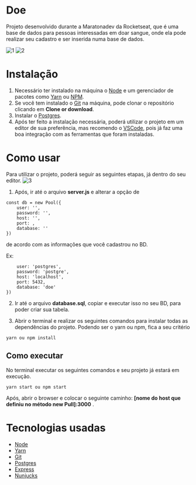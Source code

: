 # Doe
Projeto desenvolvido durante a Maratonadev da Rocketseat, que é uma base de dados para pessoas interessadas em doar sangue, onde ela pode realizar seu cadastro e ser inserida numa base de dados.

![1](https://user-images.githubusercontent.com/60450451/74962226-4600c980-53ee-11ea-9643-745ed79fa4f9.png) ![2](https://user-images.githubusercontent.com/60450451/74962243-4bf6aa80-53ee-11ea-9a21-4638415abf8b.png)

# Instalação
1) Necessário ter instalado na máquina o [Node](https://nodejs.org/en/) e um gerenciador de pacotes como [Yarn](https://yarnpkg.com/) ou [NPM](https://www.npmjs.com/).
2) Se você tem instalado o [Git](https://git-scm.com/) na máquina, pode clonar o repositório clicando em **Clone or download**.
3) Instalar o [Postgres](https://www.enterprisedb.com/).
4) Após ter feito a instalação necessária, poderá utilizar o projeto em um editor de sua preferência, mas recomendo o [VSCode](https://code.visualstudio.com/), pois já faz uma boa integração com as ferramentas que foram instaladas.

# Como usar
Para utilizar o projeto, poderá seguir as seguintes etapas, já dentro do seu editor.
![3](https://user-images.githubusercontent.com/60450451/74962244-4c8f4100-53ee-11ea-9b65-baccc3f3ec6c.png)

1) Após, ir até o arquivo **server.js** e alterar a opção de 
```
const db = new Pool({
    user: '',
    password: '',
    host: '',
    port: ,
    database: ''
})
```
de acordo com as informações que você cadastrou no BD.

Ex: 
```const db = new Pool({
    user: 'postgres',
    password: 'postgre',
    host: 'localhost',
    port: 5432,
    database: 'doe'
})
```
2) Ir até o arquivo **database.sql**, copiar e executar isso no seu BD, para poder criar sua tabela.

3) Abrir o terminal e realizar os seguintes comandos para instalar todas as dependências do projeto. Podendo ser o yarn ou npm, fica a seu critério
```
yarn ou npm install
```
## Como executar
No terminal executar os seguintes comandos e seu projeto já estará em execução.
```
yarn start ou npm start
```
Após, abrir o browser e colocar o seguinte caminho: **[nome do host que definiu no método new Pull]:3000** .

# Tecnologias usadas
* [Node](https://nodejs.org/en/)
* [Yarn](https://yarnpkg.com/)
* [Git](https://git-scm.com/)
* [Postgres](https://www.enterprisedb.com/)
* [Express](https://expressjs.com/pt-br/)
* [Nunjucks](https://mozilla.github.io/nunjucks/)
